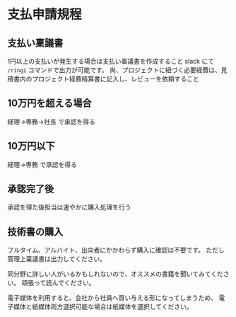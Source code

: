 # 支払申請規程
## 支払い稟議書

1円以上の支払いが発生する場合は支払い稟議書を作成すること
slack にて `/ringi` コマンドで出力が可能です。
尚、プロジェクトに紐づく必要経費は、見積書内のプロジェクト経費精算書に記入し、レビューを依頼すること

## 10万円を超える場合
経理→専務→社長 で承認を得る

## 10万円以下
経理→専務 で承認を得る

## 承認完了後

承認を得た後担当は速やかに購入処理を行う

## 技術書の購入

フルタイム、アルバイト、出向者にかかわらず購入に確認は不要です。
ただし管理上稟議書は出力してください。

同分野に詳しい人がいるかもしれないので、オススメの書籍を聞いてみてください。
頑張って読んでください。

電子媒体を利用すると、会社から社員へ買い与える形になってしまうため、
電子媒体と紙媒体両方選択可能な場合は紙媒体を選択してください。

